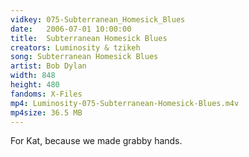 ```yaml
---
vidkey: 075-Subterranean_Homesick_Blues
date:   2006-07-01 10:00:00
title:  Subterranean Homesick Blues
creators: Luminosity & tzikeh
song: Subterranean Homesick Blues
artist: Bob Dylan
width: 848
height: 480
fandoms: X-Files
mp4: Luminosity-075-Subterranean-Homesick-Blues.m4v
mp4size: 36.5 MB
---
```


  <div>
  For Kat, because we made grabby hands.
  </div>
  